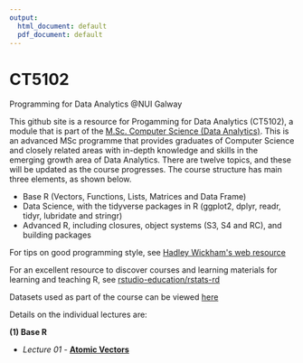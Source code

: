 ```yaml
---
output:
  html_document: default
  pdf_document: default
---
```

# CT5102
Programming for Data Analytics @NUI Galway 

This github site is a resource for Progamming for Data Analytics (CT5102), a module that is part of the [M.Sc. Computer Science (Data Analytics)](http://www.nuigalway.ie/courses/taught-postgraduate-courses/msc-in-computer-science-data-analytics.html#course_overview). This is an advanced MSc programme that provides graduates of Computer Science and closely related areas with in-depth knowledge and skills in the emerging growth area of Data Analytics. There are twelve topics, and these will be updated as the course progresses. The course structure has main three elements, as shown below.

* Base R (Vectors, Functions, Lists, Matrices and Data Frame)
* Data Science, with the tidyverse packages in R (ggplot2, dplyr, readr, tidyr, lubridate and stringr)
* Advanced R, including closures, object systems (S3, S4 and RC), and building packages

For tips on good programming style, see [Hadley Wickham's web resource](http://adv-r.had.co.nz/Style.html)

For an excellent resource to discover courses and learning materials for learning and teaching R, see [rstudio-education/rstats-rd](https://github.com/rstudio-education/rstats-ed)

Datasets used as part of the course can be viewed [here](https://github.com/JimDuggan/CT5102/tree/master/datasets)

Details on the individual lectures are:

__(1) Base R__

* *Lecture 01* -  [**Atomic Vectors**](https://github.com/JimDuggan/CT5102/tree/master/materials/01%20atomic%20vectors)




